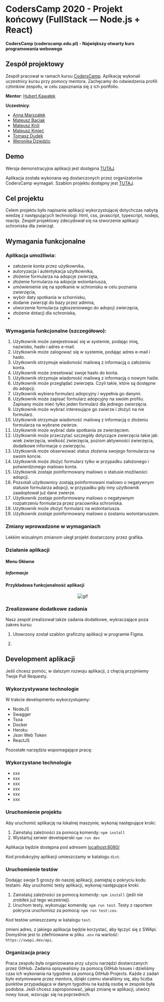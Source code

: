 # CodersCamp 2020 - Projekt końcowy (FullStack — Node.js + React)
**CodersCamp (coderscamp.edu.pl) - Największy otwarty kurs programowania webowego** 

## Zespół projektowy

Zespół pracował w ramach kursu [CodersCamp](https://coderscamp.pl/).
Aplikację wykonali uczestnicy kursu przy pomocy mentora.
Zachęcamy do odwiedzenia profili członków zespołu, w celu zapoznania się z ich portfolio.

**Mentor**: [Hubert Kawałek](https://github.com/htk4)

**Uczestnicy**:

-   [Anna Marszałek](https://github.com/Ania-Em)
-   [Mateusz Baciak](https://github.com/bat098)
-   [Mateusz Król](https://github.com/KrolMateusz)
-   [Mateusz Kmieć](https://github.com/Haivex)
-   [Tomasz Dudek](https://github.com/dudeek)
-   [Weronika Dziedzic](https://github.com/blackrabbit2)

## Demo

Wersja demonstracyjna aplikacji jest dostępna [TUTAJ](https://coders-camp-schronisko.herokuapp.com/).

Aplikacja została wykonana wg dostarczonych przez organizatorów CodersCamp wymagań.
Szablon projektu dostępny jest [TUTAJ](https://github.com/CodersCamp2020/CodersCamp2020.Project.FullStack-Node-React.Cinema).

## Cel projektu

Celem projektu było napisanie aplikacji wykorzystującej dotychczas nabytą wiedzę z następujących technologi: html, css, javascript, typescript, nodejs, reactjs.
Zespół projektowy zdecydował się na stworzenie aplikacji schroniska dla zwierząt. 

## Wymagania funkcjonalne
### Aplikacja umożliwia:
- założenie konta przez użytkownika,
- autoryzacja i autentykacja użytkownika,
- złożenie formularza na adopcje zwierzęta,
- złożenie formularza na adopcje wolontariusza,
- umówienienie się na spotkanie w schronisku w celu poznania zwierzęcia,
- wybór daty spotkania w schornisku,
- dodanie zwierząt do bazy przez admina,
- utworzenie formularza zgłoszeniowego do adopcji zwierzęcia,
- złożenie dotacji dla schroniska,
- 


### Wymagania funkcjonalne (szczegółowo):
1. Użytkownik może zarejestrować się w systemie, podając imię, nazwisko, hasło i adres e-mail.
2. Użytkownik może zalogować się w systemie, podając adres e-mail i hasło.
3. Użytkownik otrzymuje wiadomość mailową z informacją o założeniu konta.
4. Użytkownik może zresetować swoje hasło do konta.
5. Użytkownik otrzymuje wiadomość mailową z informacją o nowym haśle.
6. Użytkownik może przeglądać zwierzęta. Czyli takie, które są dostępne do adopcji.
7. Użytkownik wybiera formularz adopcyjny i wypełnia go danymi.
8. Użytkownik może zapisać formularz adopcyjny na swoim profilu. Zapisany może mieć tylko jeden formularz dla jednego zwierzęcia.
9. Użytkownik może wybrać interesujące go zwierze i złożyć na nie formularz.
10. Użytkownik otrzymuje wiadomość mailową z informacją o złożeniu formularza na wybrane zwierze.
11. Uzytkownik może wybrać date spotkania ze zwierzęciem.
12. Użytkownik może przeczytać szczegóły dotyczące zwierzęcia takie jak: wiek zwierzęcia, wielkość zwierzęcia, poziom aktywności zwierzęcia, dodatkowe informacje o zwierzęciu.
13. Użytkownik może obserwować status złożenia swojego formularza na swoim koncie.
14. Użytkownik może złożyć formularz tylko w przypadku założonego i potwierdzonego mailowo konta.
15. Użytkownik zostaje poinformowany mailowo o statusie możliwości adopcji.
16. Pozsotali użytkownicy zostają poinformowani mailowo o negatywnym statusie formularza adopcji, w przypadku gdy inny użytkownik zaadoptował już dane zwierze.
17. Użytkownik zostaje poinformowany mailowo o negatywnym rozpatrzeniu formularza przez pracownika schroniska.
18. Użytkownik może złożyć formularz na wolontariusza.
19. Użytkownik zostaje poinformowany mailowo o zostaniu wolontariuszem.


### Zmiany wprowadzone w wymaganiach

Lekkim wizualnym zmianom uległ projekt dostarczony przez grafika. 


### Działanie aplikacji


#### Menu Główne


##### Informacje


#### 


#### Przykładowa funkcjonalność aplikacji

<p align="center">
  <img src="link_do_gifa" alt="gif" />
</p>



### Zrealizowane dodatkowe zadania

Nasz zespół zrealizował także zadania dodatkowe, wykraczające poza zakres kursu

1. Utowrzony został szablon graficzny aplikacji w programie Figma.

2.

## Development aplikacji

Jeśli chcesz pomóc, w dalszym rozwoju aplikacji, z chęcią przyjmiemy Twoje Pull Requesty.

### Wykorzystywane technologie

W trakcie developmentu wykorzystujemy:

-   NodeJS
-   Swagger
-   Tsoa
-   Docker
-   Heroku
-   Json Web Token
-   ReactJS

Pozostałe narzędzia wspomagające pracę:

### Wykorzystane technologie

-   xxx
-   xxx
-   xxx
-   xxx
-   xxx
-   xxx

### Uruchomienie projektu

Aby uruchomić aplikację na lokalnej maszynie, wykonaj następujące kroki:

1. Zainstaluj zależności za pomocą komendy: `npm install`
2. Wystartuj serwer developerski `npm run dev`

Aplikacja będzie dostępna pod adresem [localhost:8080/](http://localhost:8080)

Kod produkcyjny aplikacji umieszczamy w katalogu `dist`.

### Uruchomienie testów

Dodając swoje 5 groszy do naszej aplikacji, pamiętaj o pokryciu kodu testami.
Aby uruchomić testy aplikacji, wykonaj następujące kroki:

1. Zainstaluj zależności za pomocą komendy: `npm install` (jeśli nie zrobiłeś już tego wcześniej).
2. Uruchom testy, wykonując komendę: `npm run test`. Testy z raportem pokrycia uruchomisz za pomocą: `npm run test:cov`.

Kod testów umieszczamy w katalogu `test`.

zmieni adres, z jakiego aplikacja będzie korzystać, aby łączyć się z SWApi. Domyślnie jest to zdefiniowane w pliku `.env` na wartość: `https://swapi.dev/api`.

### Organizacja pracy

Praca zespołu była organizowana przy użyciu narzędzi dostarczanych przez GitHub.
Zadania opisywaliśmy za pomocą GitHub Issues i dzieliśmy czas ich wykonania na tygodnie za pomocą GitHub Projects.
Każde z zadań było estymowane przez mentora, dzięki czemu staraliśmy się, aby liczba punktów przypadająca w danym tygodniu na każdą osobę w zespole była podobna.
Jeśli chcesz zaproponować, jakąś zmianę w aplikacji, utwórz nowy Issue, wzorując się na poprzednich.
